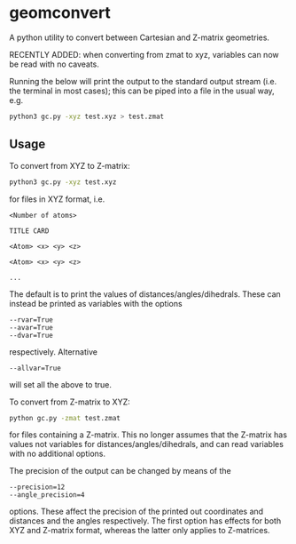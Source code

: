# geomconvert
A python utility to convert between Cartesian and Z-matrix geometries. 

RECENTLY ADDED: when converting from zmat to xyz, variables can now be read with no caveats.

Running the below will print the output to the standard output stream (i.e. the terminal in most cases); this can be piped into a file in the usual
way, e.g.

```bash
python3 gc.py -xyz test.xyz > test.zmat
```

## Usage

To convert from XYZ to Z-matrix:

```bash
python3 gc.py -xyz test.xyz 
```

for files in XYZ format, i.e.

```
<Number of atoms>

TITLE CARD

<Atom> <x> <y> <z>

<Atom> <x> <y> <z>

...
```

The default is to print the values of distances/angles/dihedrals. These can instead be printed as variables with the options

```
--rvar=True
--avar=True
--dvar=True
```

respectively. Alternative

```
--allvar=True
```

will set all the above to true.

To convert from Z-matrix to XYZ:

```bash
python gc.py -zmat test.zmat
```

for files containing a Z-matrix. This no longer assumes that the Z-matrix has values not variables for distances/angles/dihedrals, and can read
variables with no additional options. 


The precision of the output can be changed by means of the
```
--precision=12
--angle_precision=4
```
options. These affect the precision of the printed out coordinates and distances and the angles respectively. The first option has effects for both
XYZ and Z-matrix format, whereas the latter only applies to Z-matrices.

